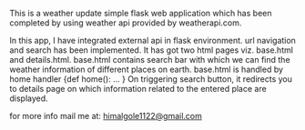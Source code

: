 This is a weather update simple flask web application which has been completed by using weather api provided by weatherapi.com.

In this app, I have integrated external api in flask environment.
url navigation and search has been implemented.
It has got two html pages viz. base.html and details.html.
base.html contains search bar with which we can find the weather information of different places on earth.
base.html is handled by home handler {def home(): ... }
On triggering search button, it redirects you to details page on which information related to the entered place are displayed.

for more info mail me at: himalgole1122@gmail.com
